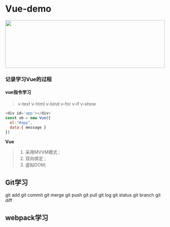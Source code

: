 # Vue-demo
<!-- ![vue](https://cn.vuejs.org/images/logo.svg "vue") -->
<img src=https://cn.vuejs.org/images/logo.svg  width=100% height=150 />

### 记录学习Vue的过程

#### vue指令学习

>v-text  v-html  v-bind v-for  v-if  v-show  

```   javaScript
<div id='app'></div>
const vm = new Vue({
  el:"#app",
  data:{ message }
})
```

**Vue**

>1. 采用MVVM模式 ;
>2. 双向绑定 ;
>3. 虚拟DOM;


## Git学习
git add
git commit
git merge 
git push
git pull 
git log
git status
git branch
git diff
## webpack学习

